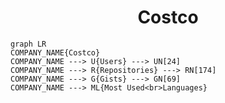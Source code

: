 <h1 align="center">Costco</h1>

```mermaid
graph LR
COMPANY_NAME{Costco}
COMPANY_NAME ---> U{Users} ---> UN[24]
COMPANY_NAME ---> R{Repositories} ---> RN[174]
COMPANY_NAME ---> G{Gists} ---> GN[69]
COMPANY_NAME ---> ML{Most Used<br>Languages}
```
